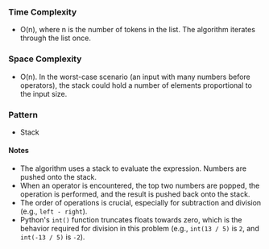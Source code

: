 ### Time Complexity
- O(n), where n is the number of tokens in the list. The algorithm iterates through the list once.

### Space Complexity
- O(n). In the worst-case scenario (an input with many numbers before operators), the stack could hold a number of elements proportional to the input size.

### Pattern
- Stack

#### Notes
- The algorithm uses a stack to evaluate the expression. Numbers are pushed onto the stack.
- When an operator is encountered, the top two numbers are popped, the operation is performed, and the result is pushed back onto the stack.
- The order of operations is crucial, especially for subtraction and division (e.g., `left - right`).
- Python's `int()` function truncates floats towards zero, which is the behavior required for division in this problem (e.g., `int(13 / 5)` is `2`, and `int(-13 / 5)` is `-2`).
